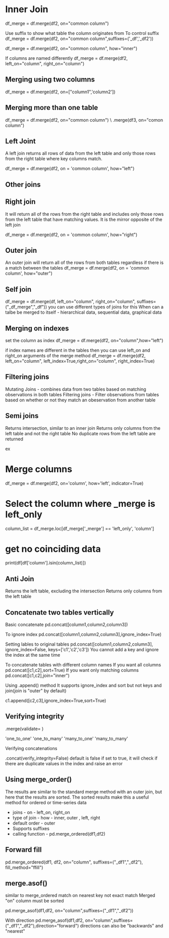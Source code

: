 # Inner Join

df_merge = df.merge(df2, on="common column")

Use suffix to show what table the column originates from
To control suffix
df_merge = df.merge(df2, on="common column",suffixes=('_df','_df2'))

df_merge = df.merge(df2, on="common column", how="inner")

If columns are named differently
df_merge = df.merge(df2, left_on="column", right_on="column")


## Merging using two columns

df_merge = df.merge(df2, on=["column1",'column2'])


## Merging more than one table

df_merge = df.merge(df2, on="common column") \ .merge(df3, on="comon column")

## Left Joint

A left join returns all rows of data from the left table and only those rows from the right table where key columns match.

df_merge = df.merge(df2, on = 'common column', how="left")

## Other joins

## Right join 
 It will return all of the rows from the right table and includes only those rows from the left table that have matching values. It is the mirror opposite of the left join

 df_merge = df.merge(df2, on = 'common column', how="right")


## Outer join
 An outer join will return all of the rows from both tables regardless if there is a match between the tables
 df_merge = df.merge(df2, on = 'common column', how="outer")


## Self join
df_merge = df.merge(df, left_on="column", right_on="column", suffixes=("_df_merge","_df"))
you can use different types of joins for this
When can a talbe be merged to itself - hierarchical data, sequential data, graphical data

## Merging on indexes

set the column as index
df_merge = df.merge(df2, on="column",how="left")

if index names are different in the tables then you can use left_on and right_on arguments of the merge method
df_merge = df.merge(df2, left_on="column", left_index=True,right_on="column", right_index=True)

## Filtering joins

Mutating Joins - combines data from two tables based on matching observations in both tables
Filtering joins - Filter observations from tables based on whether or not they match an obeservation from another table

## Semi joins

Returns intersection, similar to an inner join
Returns only columns from the left table and not the right table
No duplicate rows from the left table are returned

ex
# Merge columns
df_merge = df.merge(df2, on='column', 
                                 how='left', indicator=True)

# Select the column where _merge is left_only
column_list = df_merge.loc[df_merge['_merge'] == 'left_only', 'column']

# get no coinciding data
print(df[df['column'].isin(column_list)])

## Anti Join
Returns the left table, excluding the intersection
Returns only columns from the left table

## Concatenate two tables vertically

Basic concatenate
pd.concat([column1,column2,column3])

To ignore index
pd.concat([column1,column2,column3],ignore_index=True)

Setting lables to original tables
pd.concat([column1,column2,column3],
           ignore_index=False,
           keys=['c1','c2','c3'])
You cannot add a key and ignore the index at the same time

To concatenate tables with different column names 
If you want all columns
pd.concat([c1,c2],sort=True)
If you want only matching columns
pd.concat([c1,c2],join="inner")

Using .append() method
It supports ignore_index and sort 
but not keys and join(join is "outer" by default)

c1.append([c2,c3],ignore_index=True,sort=True)

## Verifying integrity

.merge(validate=        )

'one_to_one'
'one_to_many'
'many_to_one'
'many_to_many'

Verifying concatenations

.concat(verify_integrity=False)
default is false
if set to true, it will check if there are duplicate values in the index and raise an error

## Using merge_order()
The results are similar to the standard merge method with an outer join, but here that the results are sorted. The sorted results make this a useful method for ordered or time-series data

* joins - on - left_on, right_on
* type of join - how - inner, outer , left, right
* default order - outer
* Supports suffixes
* calling function - pd.merge_ordered(df1,df2)

## Forward fill
pd.merge_ordered(df1, df2, on="column", suffixes=("_df1","_df2"), fill_method="ffill")

## merge.asof()
similar to merge_ordered
match on nearest key not exact match
Merged "on" column must be sorted

pd.merge_asof(df1,df2, on="column",suffixes=("_df1","_df2"))

With direction
pd.merge_asof(df1,df2, on="column",suffixes=("_df1","_df2"),direction="forward")
directions can also be "backwards" and "nearest"
